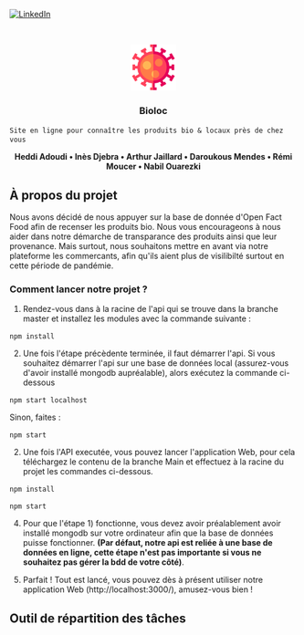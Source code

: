


[![LinkedIn][linkedin-shield]][linkedin-url]



<!-- PROJECT LOGO -->
<br />
<p align="center">
  <a href="https://github.com/othneildrew/Best-README-Template">
    <img src="https://github.com/malikotte/Projet-Dashboard/blob/main/src/covid.png" alt="Logo" width="80" height="80">
  </a>

  <h3 align="center">Bioloc</h3>

  <p align="center">
    
    Site en ligne pour connaître les produits bio & locaux près de chez vous
  </p>
  <p align="center"><b>Heddi Adoudi • Inès Djebra • Arthur Jaillard • Daroukous Mendes • Rémi Moucer • Nabil Ouarezki </b></p>
</p>






<!-- ABOUT THE PROJECT -->
## À propos du projet
Nous avons décidé de nous appuyer sur la base de donnée d'Open Fact Food afin de recenser les produits bio.
Nous vous encourageons à nous aider dans notre démarche de transparance des produits ainsi que leur provenance.
Mais surtout, nous souhaitons mettre en avant via notre plateforme les commercants, afin qu'ils aient plus de visilibilté surtout en cette période de pandémie.


### Comment lancer notre projet ?
1) Rendez-vous dans à la racine de l'api qui se trouve dans la branche master et installez les modules avec la commande suivante :
```
npm install
```
2) Une fois l'étape précèdente terminée, il faut démarrer l'api.
Si vous souhaitez démarrer l'api sur une base de données local (assurez-vous d'avoir installé mongodb aupréalable), alors exécutez la commande ci-dessous
```
npm start localhost
```
Sinon, faites :
```
npm start 
```
2) Une fois l'API executée, vous pouvez lancer l'application Web, pour cela téléchargez le contenu de la branche Main et effectuez à la racine du projet les commandes ci-dessous.
```
npm install
```
```
npm start
```


4) Pour que l'étape 1) fonctionne, vous devez avoir préalablement avoir installé mongodb sur votre ordinateur afin que la base de données puisse fonctionner. <b>(Par défaut, notre api est reliée à une base de données en ligne, cette étape n'est pas importante si vous ne souhaitez pas gérer la bdd de votre côté)</b>.

5) Parfait ! Tout est lancé, vous pouvez dès à présent utiliser notre application Web (http://localhost:3000/), amusez-vous bien !


<!-- GETTING STARTED -->
## Outil de répartition des tâches





[linkedin-shield]: https://img.shields.io/badge/-LinkedIn-black.svg?style=flat-square&logo=linkedin&colorB=555
[linkedin-url]: https://www.linkedin.com/in/malik-derkaoui-84a52a163/
[product-screenshot]: images/screenshot.png
